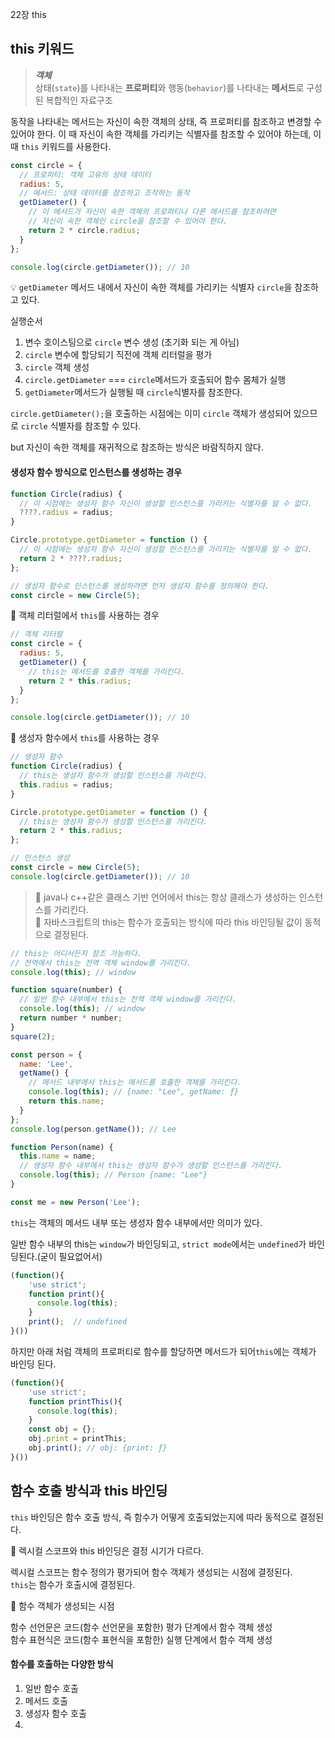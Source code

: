 22장 this

## this 키워드
> **_객체_**  
> 상태(`state`)를 나타내는 **프로퍼티**와 행동(`behavior`)를 나타내는 **메서드**로 구성된 복합적인 자료구조

동작을 나타내는 메서드는 자신이 속한 객체의 상태, 즉 프로퍼티를 참조하고 변경할 수 있어야 한다. 이 때 자신이 속한 객체를 가리키는 식별자를 참조할 수 있어야 하는데, 이 때 `this` 키워드를 사용한다.
```javascript
const circle = {
  // 프로퍼티: 객체 고유의 상태 데이터
  radius: 5,
  // 메서드: 상태 데이터를 참조하고 조작하는 동작
  getDiameter() {
    // 이 메서드가 자신이 속한 객체의 프로퍼티나 다른 메서드를 참조하려면
    // 자신이 속한 객체인 circle을 참조할 수 있어야 한다.
    return 2 * circle.radius;
  }
};

console.log(circle.getDiameter()); // 10
```
💡 `getDiameter` 메서드 내에서 자신이 속한 객체를 가리키는 식별자 `circle`을 참조하고 있다.

실행순서
1. 변수 호이스팅으로 `circle` 변수 생성 (초기화 되는 게 아님)
2. `circle` 변수에 할당되기 직전에 객체 리터럴을 평가
3. `circle` 객체 생성
4. `circle.getDiameter` === `circle`메서드가 호출되어 함수 몸체가 실행
5. `getDiameter`메서드가 실행될 때 `circle`식별자를 참조한다.

`circle.getDiameter();`을 호출하는 시점에는 이미 `circle` 객체가 생성되어 있으므로 `circle` 식별자를 참조할 수 있다.

but 자신이 속한 객체를 재귀적으로 참조하는 방식은 바람직하지 않다.


#### 생성자 함수 방식으로 인스턴스를 생성하는 경우
```javascript
function Circle(radius) {
  // 이 시점에는 생성자 함수 자신이 생성할 인스턴스를 가리키는 식별자를 알 수 없다.
  ????.radius = radius;
}

Circle.prototype.getDiameter = function () {
  // 이 시점에는 생성자 함수 자신이 생성할 인스턴스를 가리키는 식별자를 알 수 없다.
  return 2 * ????.radius;
};

// 생성자 함수로 인스턴스를 생성하려면 먼저 생성자 함수를 정의해야 한다.
const circle = new Circle(5);
```

🩵 객체 리터럴에서 `this`를 사용하는 경우
```javascript
// 객체 리터럴
const circle = {
  radius: 5,
  getDiameter() {
    // this는 메서드를 호출한 객체를 가리킨다.
    return 2 * this.radius;
  }
};

console.log(circle.getDiameter()); // 10
```

💚 생성자 함수에서 `this`를 사용하는 경우
```javascript
// 생성자 함수
function Circle(radius) {
  // this는 생성자 함수가 생성할 인스턴스를 가리킨다.
  this.radius = radius;
}

Circle.prototype.getDiameter = function () {
  // this는 생성자 함수가 생성할 인스턴스를 가리킨다.
  return 2 * this.radius;
};

// 인스턴스 생성
const circle = new Circle(5);
console.log(circle.getDiameter()); // 10
```

> 📌 java나 c++같은 클래스 기반 언어에서 this는 항상 클래스가 생성하는 인스턴스를 가리킨다.   
> 📌 자바스크립트의 this는 함수가 호출되는 방식에 따라 this 바인딩될 값이 동적으로 결정된다.

```javascript
// this는 어디서든지 참조 가능하다.
// 전역에서 this는 전역 객체 window를 가리킨다.
console.log(this); // window

function square(number) {
  // 일반 함수 내부에서 this는 전역 객체 window를 가리킨다.
  console.log(this); // window
  return number * number;
}
square(2);

const person = {
  name: 'Lee',
  getName() {
    // 메서드 내부에서 this는 메서드를 호출한 객체를 가리킨다.
    console.log(this); // {name: "Lee", getName: ƒ}
    return this.name;
  }
};
console.log(person.getName()); // Lee

function Person(name) {
  this.name = name;
  // 생성자 함수 내부에서 this는 생성자 함수가 생성할 인스턴스를 가리킨다.
  console.log(this); // Person {name: "Lee"}
}

const me = new Person('Lee');
```
`this`는 객체의 메서드 내부 또는 생성자 함수 내부에서만 의미가 있다.

일반 함수 내부의 this는 `window`가 바인딩되고, `strict mode`에서는 `undefined`가 바인딩된다.(굳이 필요없어서)

```javascript
(function(){
    'use strict';
    function print(){
      console.log(this);
    }
    print();  // undefined
}())
```

하지만 아래 처럼 객체의 프로퍼티로 함수를 할당하면 메서드가 되어`this`에는 객체가 바인딩 된다.

```javascript
(function(){
    'use strict';
    function printThis(){
      console.log(this);
    }
    const obj = {};
    obj.print = printThis;
    obj.print(); // obj: {print: ƒ}
}())
```

## 함수 호출 방식과 this 바인딩
`this` 바인딩은 함수 호출 방식, 즉 함수가 어떻게 호출되었는지에 따라 동적으로 결정된다.

📌 렉시컬 스코프와 this 바인딩은 결정 시기가 다르다.

렉시컬 스코프는 함수 정의가 평가되어 함수 객체가 생성되는 시점에 결정된다.  
`this`는 함수가 호출시에 결정된다.

📌 함수 객체가 생성되는 시점

함수 선언문은 코드(함수 선언문을 포함한) 평가 단계에서 함수 객체 생성  
함수 표현식은 코드(함수 표현식을 포함한) 실행 단계에서 함수 객체 생성


#### 함수를 호출하는 다양한 방식
1. 일반 함수 호출
2. 메서드 호출
3. 생성자 함수 호출 
4. 